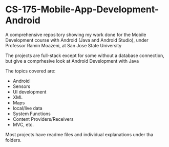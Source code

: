# CS-175-Mobile-App-Development-Android

A comprehensive repository showing my work done for the Mobile Development course with Android (Java and Android Studio), 
under Professor Ramin Moazeni, at San Jose State University

The projects are full-stack except for some without a database connection, but give a comprhesive look at Android Development with Java

The topics covered are:
  - Android
  - Sensors
  - UI development
  - XML
  - Maps
  - local/live data
  - System Functions
  - Content Providers/Receivers
  - MVC, etc.

Most projects have readme files and individual explanations under tha folders.
